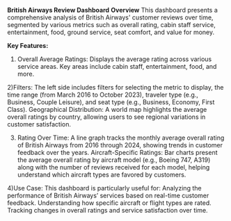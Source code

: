 **British Airways Review Dashboard**
**Overview**
This dashboard presents a comprehensive analysis of British Airways' customer reviews over time, segmented by various metrics such as overall rating, cabin staff service, entertainment, food, ground service, seat comfort, and value for money.

**Key Features:**
1) Overall Average Ratings:
Displays the average rating across various service areas.
Key areas include cabin staff, entertainment, food, and more.

2)Filters:
The left side includes filters for selecting the metric to display, the time range (from March 2016 to October 2023), traveler type (e.g., Business, Couple Leisure), and seat type (e.g., Business, Economy, First Class).
Geographical Distribution:
A world map highlights the average overall ratings by country, allowing users to see regional variations in customer satisfaction.

3) Rating Over Time:
A line graph tracks the monthly average overall rating of British Airways from 2016 through 2024, showing trends in customer feedback over the years.
Aircraft-Specific Ratings:
Bar charts present the average overall rating by aircraft model (e.g., Boeing 747, A319) along with the number of reviews received for each model, helping understand which aircraft types are favored by customers.

4)Use Case:
This dashboard is particularly useful for:
Analyzing the performance of British Airways’ services based on real-time customer feedback.
Understanding how specific aircraft or flight types are rated.
Tracking changes in overall ratings and service satisfaction over time.
